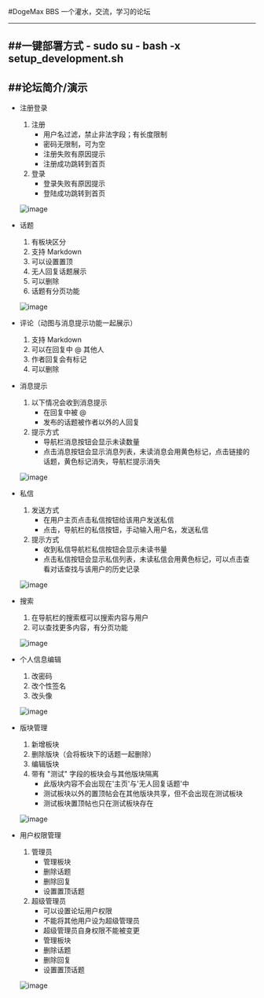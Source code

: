 #DogeMax BBS     一个灌水，交流，学习的论坛

------------------------------------------------
##一键部署方式
    - sudo su
    - bash -x setup_development.sh
------------------------------------------------


##论坛简介/演示
------------------------------------------------
- 注册登录
    1. 注册
        - 用户名过滤，禁止非法字段；有长度限制
        - 密码无限制，可为空
        - 注册失败有原因提示
        - 注册成功跳转到首页
    2. 登录
        - 登录失败有原因提示
        - 登陆成功跳转到首页

    ![image](https://github.com/snzhaoch/bbs/tree/master/demo/注册_登录.gif)


- 话题
    1. 有板块区分
    2. 支持 Markdown
    3. 可以设置置顶
    4. 无人回复话题展示
    5. 可以删除
    6. 话题有分页功能

    ![image](https://github.com/snzhaoch/bbs/tree/master/demo/话题.gif)


- 评论（动图与消息提示功能一起展示）
    1. 支持 Markdown
    2. 可以在回复中 @ 其他人
    3. 作者回复会有标记
    4. 可以删除


- 消息提示
    1. 以下情况会收到消息提示
        - 在回复中被 @
        - 发布的话题被作者以外的人回复
    2. 提示方式
        - 导航栏消息按钮会显示未读数量
        - 点击消息按钮会显示消息列表，未读消息会用黄色标记，点击链接的话题，黄色标记消失，导航栏提示消失

    ![image](https://github.com/snzhaoch/bbs/tree/master/demo/评论_@_消息提示.gif)


- 私信
    1. 发送方式
        - 在用户主页点击私信按钮给该用户发送私信
        - 点击，导航栏的私信按钮，手动输入用户名，发送私信
    2. 提示方式
        - 收到私信导航栏私信按钮会显示未读书量
        - 点击私信按钮会显示私信列表，未读私信会用黄色标记，可以点击查看对话查找与该用户的历史记录

    ![image](https://github.com/snzhaoch/bbs/tree/master/demo/私信.gif)


- 搜索
    1. 在导航栏的搜索框可以搜索内容与用户
    2. 可以查找更多内容，有分页功能

    ![image](https://github.com/snzhaoch/bbs/tree/master/demo/搜索.gif)


- 个人信息编辑
    1. 改密码
    2. 改个性签名
    3. 改头像

    ![image](https://github.com/snzhaoch/bbs/tree/master/demo/个人信息编辑.gif)


- 版块管理
    1. 新增板块
    2. 删除版块（会将板块下的话题一起删除）
    3. 编辑版块
    4. 带有 "测试" 字段的板块会与其他版块隔离
        - 此版块内容不会出现在'主页'与'无人回复话题'中
        - 测试板块以外的置顶帖会在其他版块共享，但不会出现在测试板块
        - 测试板块置顶帖也只在测试板块存在

    ![image](https://github.com/snzhaoch/bbs/tree/master/demo/板块管理.gif)


- 用户权限管理
    1. 管理员
        - 管理板块
        - 删除话题
        - 删除回复
        - 设置置顶话题
    2. 超级管理员
        - 可以设置论坛用户权限
        - 不能将其他用户设为超级管理员
        - 超级管理员自身权限不能被变更
        - 管理板块
        - 删除话题
        - 删除回复
        - 设置置顶话题

    ![image](https://github.com/snzhaoch/bbs/tree/master/demo/用户权限管理.gif)
